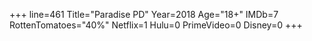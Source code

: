 +++
line=461
Title="Paradise PD"
Year=2018
Age="18+"
IMDb=7
RottenTomatoes="40%"
Netflix=1
Hulu=0
PrimeVideo=0
Disney=0
+++

